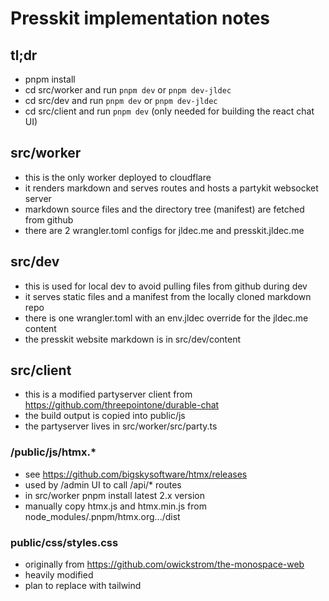# Presskit implementation notes

## tl;dr
- pnpm install
- cd src/worker and run `pnpm dev` or `pnpm dev-jldec`
- cd src/dev and run `pnpm dev` or `pnpm dev-jldec`
- cd src/client and run `pnpm dev` (only needed for building the react chat UI)

## src/worker
- this is the only worker deployed to cloudflare
- it renders markdown and serves routes and hosts a partykit websocket server
- markdown source files and the directory tree (manifest) are fetched from github
- there are 2 wrangler.toml configs for jldec.me and presskit.jldec.me

## src/dev
- this is used for local dev to avoid pulling files from github during dev
- it serves static files and a manifest from the locally cloned markdown repo
- there is one wrangler.toml with an env.jldec override for the jldec.me content
- the presskit website markdown is in src/dev/content

## src/client
- this is a modified partyserver client from https://github.com/threepointone/durable-chat
- the build output is copied into public/js
- the partyserver lives in src/worker/src/party.ts

### /public/js/htmx.*
- see https://github.com/bigskysoftware/htmx/releases
- used by /admin UI to call /api/* routes
- in src/worker pnpm install latest 2.x version
- manually copy htmx.js and htmx.min.js from node_modules/.pnpm/htmx.org.../dist

### public/css/styles.css
- originally from https://github.com/owickstrom/the-monospace-web
- heavily modified
- plan to replace with tailwind
